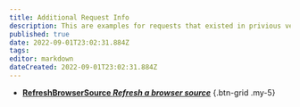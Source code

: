 ```yaml
---
title: Additional Request Info
description: This are examples for requests that existed in privious version of the obs websocket
published: true
date: 2022-09-01T23:02:31.884Z
tags: 
editor: markdown
dateCreated: 2022-09-01T23:02:31.884Z
---
```


* [**RefreshBrowserSource *Refresh a browser source***](/en/Broadcasters/OBS/Requests/Additional-Request-Info/RefreshBrowserSource)
{.btn-grid .my-5}